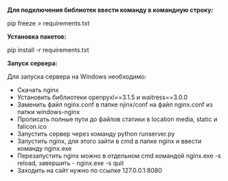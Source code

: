 ****Для подключения библиотек ввести команду в командную строку:****

pip freeze > requirements.txt

****Установка пакетов:****

pip install -r requirements.txt

****Запуск сервера:****

Для запуска сервера на Windows необходимо:
- Скачать nginx
- Установить библиотеки openpyxl==3.1.5 и waitress==3.0.0
- Заменить файл nginx.conf в папке njinx/conf на файл nginx.conf из папки windows-nginx
- Прописать полные пути до файлов статики в location media, static и falicon.ico
- Запустить сервер через команду python runserver.py
- Запустить nginx, для этого зайти в cmd в папке nginx и ввести команду nginx.exe
- Перезапустить nginx можно в отдельном cmd командой nginx.exe -s reload, завершить - nginx.exe -s quit
- Заходить на сайт нужно по ссылке 127.0.0.1:8080
